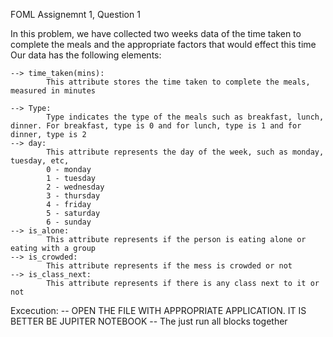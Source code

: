 FOML Assignemnt 1, Question 1

In this problem, we have collected two weeks data of the time taken to complete the meals and the appropriate factors that would effect this time
Our data has the following elements:

    --> time_taken(mins):
            This attribute stores the time taken to complete the meals, measured in minutes
            
    --> Type:
            Type indicates the type of the meals such as breakfast, lunch, dinner. For breakfast, type is 0 and for lunch, type is 1 and for dinner, type is 2
    --> day:
            This attribute represents the day of the week, such as monday, tuesday, etc,
            0 - monday
            1 - tuesday
            2 - wednesday
            3 - thursday
            4 - friday
            5 - saturday
            6 - sunday
    --> is_alone:
            This attribute represents if the person is eating alone or eating with a group
    --> is_crowded:
            This attribute represents if the mess is crowded or not
    --> is_class_next:
            This attribute represents if there is any class next to it or not

Excecution:
    -- OPEN THE FILE WITH APPROPRIATE APPLICATION. IT IS BETTER BE JUPITER NOTEBOOK
    -- The just run all blocks together
